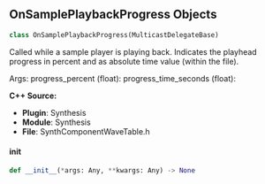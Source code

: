 ## OnSamplePlaybackProgress Objects

```python
class OnSamplePlaybackProgress(MulticastDelegateBase)
```

Called while a sample player is playing back. Indicates the playhead progress in percent and as absolute time value (within the file).

Args:
    progress_percent (float): 
    progress_time_seconds (float):

**C++ Source:**

- **Plugin**: Synthesis
- **Module**: Synthesis
- **File**: SynthComponentWaveTable.h

<a id="unreal.OnSamplePlaybackProgress.__init__"></a>

#### __init__

```python
def __init__(*args: Any, **kwargs: Any) -> None
```

<a id="unreal.OnTableAltered"></a>